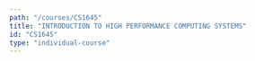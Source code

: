 ```yaml
---
path: "/courses/CS1645"
title: "INTRODUCTION TO HIGH PERFORMANCE COMPUTING SYSTEMS"
id: "CS1645"
type: "individual-course"
---
```

